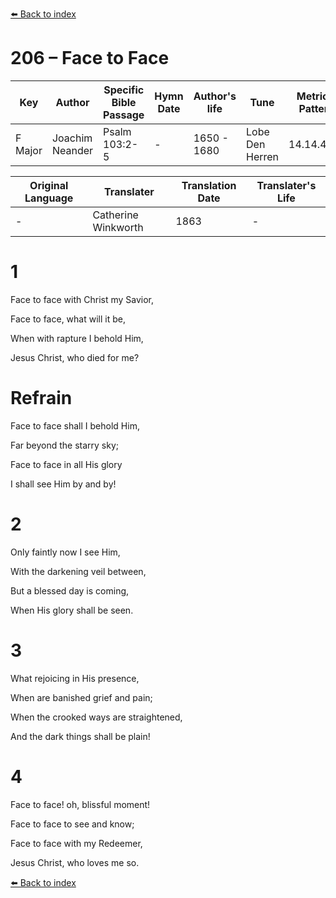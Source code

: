 [⬅️ Back to index](../README.md)

# 206 – Face to Face

Key | Author   | Specific Bible Passage     |Hymn Date |Author's life |Tune |Metrical Pattern   |Composer/Source                                                                                        
-- | --------- | ---------------------------|----------|--------------|-----|-------------------|-------------   
F Major  | Joachim Neander      | Psalm 103:2-5 | -  | 1650 - 1680 | Lobe Den Herren | 14.14.4.7.8 | Chorale Book for England, 1863 

Original Language | Translater | Translation Date   | Translater's Life     
----------------- | --------- | --------------------|-------------   
\-  | Catherine Winkworth      | 1863 | -  | 1827 - 1878 



# 1

Face to face with Christ my Savior,

Face to face, what will it be,

When with rapture I behold Him,

Jesus Christ, who died for me?



# Refrain

Face to face shall I behold Him,

Far beyond the starry sky;

Face to face in all His glory

I shall see Him by and by!



# 2

Only faintly now I see Him,

With the darkening veil between,

But a blessed day is coming,

When His glory shall be seen.



# 3

What rejoicing in His presence,

When are banished grief and pain;

When the crooked ways are straightened,

And the dark things shall be plain!



# 4

Face to face! oh, blissful moment!

Face to face to see and know;

Face to face with my Redeemer,

Jesus Christ, who loves me so.

[⬅️ Back to index](../README.md)
